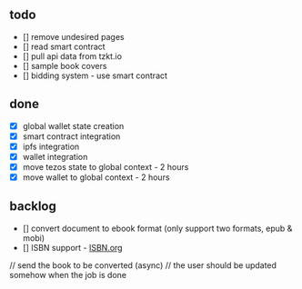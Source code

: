 ## todo

- [] remove undesired pages
- [] read smart contract
- [] pull api data from tzkt.io
- [] sample book covers
- [] bidding system - use smart contract

## done

- [x] global wallet state creation
- [x] smart contract integration
- [x] ipfs integration
- [x] wallet integration
- [x] move tezos state to global context - 2 hours
- [x] move wallet to global context - 2 hours

## backlog

- [] convert document to ebook format (only support two formats, epub & mobi)
- [] ISBN support - [ISBN.org](http://www.isbn.org)

// send the book to be converted (async)
// the user should be updated somehow when the job is done
